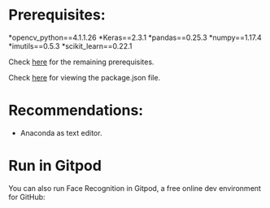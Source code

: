 # Prerequisites:

*opencv_python==4.1.1.26
*Keras==2.3.1
*pandas==0.25.3
*numpy==1.17.4
*imutils==0.5.3
*scikit_learn==0.22.1


Check [here](https://github.com/sirilalithaadapa/Emotion-Recognition/network/dependencies) for the remaining prerequisites.

Check [here](https://github.com/sirilalithaadapa/Emotion-Recognition/blob/master/functions/package.json) for viewing the package.json file.

# Recommendations:

* Anaconda as text editor.

# Run in Gitpod

You can also run Face Recognition in Gitpod, a free online dev environment for GitHub:
